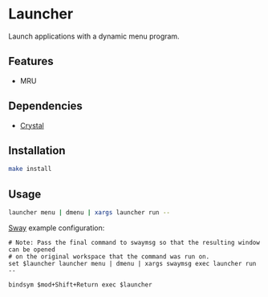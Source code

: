 # Launcher

<img src="https://github.com/FortAwesome/Font-Awesome/raw/master/svgs/solid/rocket.svg" height="16" align="right">

Launch applications with a dynamic menu program.

## Features

- MRU

## Dependencies

- [Crystal]

[Crystal]: https://crystal-lang.org

## Installation

``` sh
make install
```

## Usage

``` sh
launcher menu | dmenu | xargs launcher run --
```

[Sway] example configuration:

```
# Note: Pass the final command to swaymsg so that the resulting window can be opened
# on the original workspace that the command was run on.
set $launcher launcher menu | dmenu | xargs swaymsg exec launcher run --

bindsym $mod+Shift+Return exec $launcher
```

[Sway]: https://swaywm.org
